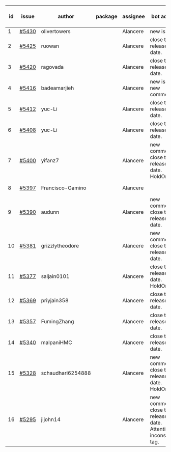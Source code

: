 | id | issue | author | package | assignee | bot advice | created date of issue | target release date | date from target |
| ------ | ------ | ------ | ------ | ------ | ------ | ------ | ------ | :-----: |
| 1 | [#5430](https://github.com/Azure/sdk-release-request/issues/5430) | olivertowers |  | Alancere | new issue. | 08-19 | 09-27 |  |
| 2 | [#5425](https://github.com/Azure/sdk-release-request/issues/5425) | ruowan |  | Alancere | close to release date. | 08-16 | 08-23 | 2 |
| 3 | [#5420](https://github.com/Azure/sdk-release-request/issues/5420) | ragovada |  | Alancere | close to release date. | 08-13 | 08-23 | 2 |
| 4 | [#5416](https://github.com/Azure/sdk-release-request/issues/5416) | badeamarjieh |  | Alancere | new issue. new comment. | 08-12 | 09-26 |  |
| 5 | [#5412](https://github.com/Azure/sdk-release-request/issues/5412) | yuc-Li |  | Alancere | close to release date. | 08-08 | 08-22 | 1 |
| 6 | [#5408](https://github.com/Azure/sdk-release-request/issues/5408) | yuc-Li |  | Alancere | close to release date. | 08-08 | 08-22 | 1 |
| 7 | [#5400](https://github.com/Azure/sdk-release-request/issues/5400) | yifanz7 |  | Alancere | new comment. close to release date. HoldOn. | 08-07 | 08-22 | 1 |
| 8 | [#5397](https://github.com/Azure/sdk-release-request/issues/5397) | Francisco-Gamino |  | Alancere |  | 08-01 | fail to get. |  |
| 9 | [#5390](https://github.com/Azure/sdk-release-request/issues/5390) | audunn |  | Alancere | new comment. close to release date. | 07-31 | 08-23 | 2 |
| 10 | [#5381](https://github.com/Azure/sdk-release-request/issues/5381) | grizzlytheodore |  | Alancere | new comment. close to release date. | 07-30 | 08-23 | 2 |
| 11 | [#5377](https://github.com/Azure/sdk-release-request/issues/5377) | saljain0101 |  | Alancere | close to release date. HoldOn. | 07-26 | 08-22 | 1 |
| 12 | [#5369](https://github.com/Azure/sdk-release-request/issues/5369) | priyjain358 |  | Alancere | close to release date. | 07-24 | 08-22 | 1 |
| 13 | [#5357](https://github.com/Azure/sdk-release-request/issues/5357) | FumingZhang |  | Alancere | close to release date. | 07-18 | 08-22 | 1 |
| 14 | [#5340](https://github.com/Azure/sdk-release-request/issues/5340) | malpaniHMC |  | Alancere | close to release date. | 07-18 | 08-23 | 2 |
| 15 | [#5328](https://github.com/Azure/sdk-release-request/issues/5328) | schaudhari6254888 |  | Alancere | new comment. close to release date. HoldOn. | 07-10 | 08-23 | 2 |
| 16 | [#5295](https://github.com/Azure/sdk-release-request/issues/5295) | jijohn14 |  | Alancere | new comment. close to release date. Attention to inconsistent tag. | 06-25 | 08-23 | 2 |
